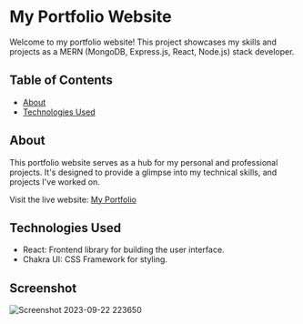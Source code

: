 # My Portfolio Website


Welcome to my portfolio website! This project showcases my skills and projects as a MERN (MongoDB, Express.js, React, Node.js) stack developer.

## Table of Contents

- [About](#about)
- [Technologies Used](#technologies-used)

## About

This portfolio website serves as a hub for my personal and professional projects. It's designed to provide a glimpse into my technical skills, and projects I've worked on. 

Visit the live website: [My Portfolio](https://proactive44.github.io)

## Technologies Used

- React: Frontend library for building the user interface.
- Chakra UI: CSS Framework for styling.

## Screenshot

![Screenshot 2023-09-22 223650](https://github.com/ProActive44/ProActive44.github.io/assets/125894779/8dc4caa7-5765-40ba-a882-88f735aabbc3)
